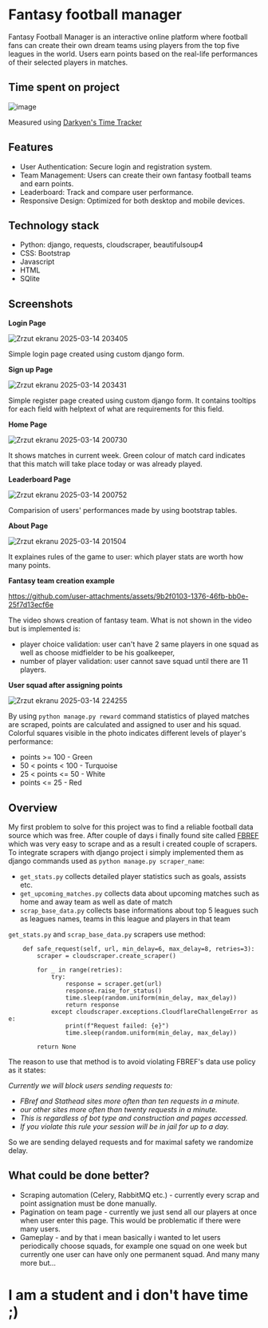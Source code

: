 # Fantasy football manager
Fantasy Football Manager is an interactive online platform where football fans can create their own dream teams using players from the top five leagues in the world. Users earn points based on the real-life performances of their selected players in matches. 

## Time spent on project

![image](https://github.com/user-attachments/assets/6f2b49ae-9271-4813-b5f6-50fb007f320f)

Measured using [Darkyen's Time Tracker](https://plugins.jetbrains.com/plugin/9286-darkyen-s-time-tracker)

## Features
- User Authentication: Secure login and registration system.
- Team Management: Users can create their own fantasy football teams and earn points.
- Leaderboard: Track and compare user performance.
- Responsive Design: Optimized for both desktop and mobile devices.

## Technology stack
- Python: django, requests, cloudscraper, beautifulsoup4
- CSS: Bootstrap
- Javascript
- HTML
- SQlite

## Screenshots
**Login Page**

![Zrzut ekranu 2025-03-14 203405](https://github.com/user-attachments/assets/62c913f4-b7d3-4406-abe2-63505c26cdcb)

Simple login page created using custom django form.

**Sign up Page**

![Zrzut ekranu 2025-03-14 203431](https://github.com/user-attachments/assets/bcc23bbf-7f97-4272-b1bc-6d87bf932daa)

Simple register page created using custom django form. It contains tooltips for each field with helptext of what are requirements for this field.

**Home Page**

![Zrzut ekranu 2025-03-14 200730](https://github.com/user-attachments/assets/70463747-f0b9-4a34-ad2a-800cc1ea7e12)

It shows matches in current week. Green colour of match card indicates that this match will take place today or was already played.

**Leaderboard Page**

![Zrzut ekranu 2025-03-14 200752](https://github.com/user-attachments/assets/8815484b-684c-408b-8502-3e945ed036dc)

Comparision of users' performances made by using bootstrap tables.

**About Page**

![Zrzut ekranu 2025-03-14 201504](https://github.com/user-attachments/assets/fd6bf4ba-ad1b-45e8-93b2-8786744fe0a5)

It explaines rules of the game to user: which player stats are worth how many points.

**Fantasy team creation example**

https://github.com/user-attachments/assets/9b2f0103-1376-46fb-bb0e-25f7d13ecf6e

The video shows creation of fantasy team. What is not shown in the video but is implemented is:
- player choice validation: user can't have 2 same players in one squad as well as choose midfielder to be his goalkeeper,
- number of player validation: user cannot save squad until there are 11 players.

**User squad after assigning points**

![Zrzut ekranu 2025-03-14 224255](https://github.com/user-attachments/assets/7c64d71c-a122-4fc9-be05-7a7fab66d1eb)

By using `python manage.py reward` command statistics of played matches are scraped, points are calculated and assigned to user and his squad. Colorful squares visible in the photo indicates different levels of player's performance:
- points >= 100 - Green
- 50 < points < 100 - Turquoise
- 25 < points <= 50 - White
- points <= 25 - Red

## Overview
My first problem to solve for this project was to find a reliable football data source which was free. After couple of days i finally found site called [FBREF](https://fbref.com/en/) which was very easy to scrape and as a result i created couple of scrapers. To integrate scrapers with django project i simply implemented them as django commands used as `python manage.py scraper_name`:

- `get_stats.py` collects detailed player statistics such as goals, assists etc.
- `get_upcoming_matches.py` collects data about upcoming matches such as home and away team as well as date of match
- `scrap_base_data.py` collects base informations about top 5 leagues such as leagues names, teams in this league and players in that team

`get_stats.py` and `scrap_base_data.py` scrapers use method:
```
    def safe_request(self, url, min_delay=6, max_delay=8, retries=3):
        scraper = cloudscraper.create_scraper()

        for _ in range(retries):
            try:
                response = scraper.get(url)
                response.raise_for_status()
                time.sleep(random.uniform(min_delay, max_delay))
                return response
            except cloudscraper.exceptions.CloudflareChallengeError as e:
                print(f"Request failed: {e}")
                time.sleep(random.uniform(min_delay, max_delay))

        return None
```
The reason to use that method is to avoid violating FBREF's data use policy as it states:

*Currently we will block users sending requests to:*
- *FBref and Stathead sites more often than ten requests in a minute.*
- *our other sites more often than twenty requests in a minute.*
- *This is regardless of bot type and construction and pages accessed.*
- *If you violate this rule your session will be in jail for up to a day.*

So we are sending delayed requests and for maximal safety we randomize delay.

## What could be done better?
- Scraping automation (Celery, RabbitMQ etc.) - currently every scrap and point assignation must be done manually.
- Pagination on team page - currently we just send all our players at once when user enter this page. This would be problematic if there were many users.
- Gameplay - and by that i mean basically i wanted to let users periodically choose squads, for example one squad on one week but currently one user can have only one permanent squad.
And many many more but...
# I am a student and i don't have time ;)

